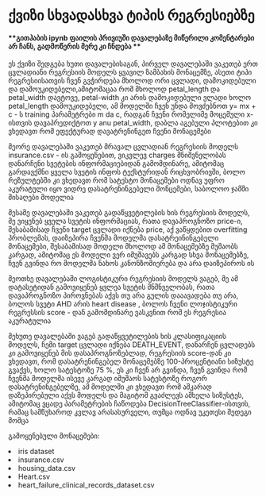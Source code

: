 <h1>ქვიზი სხვადასხვა ტიპის რეგრესიებზე</h1>
<h4> **გითჰაბის ipynb ფაილის პრივიუში დავალებაზე მიწერილი კომენტარები არ ჩანს, გადმოწერის მერე კი ჩნდება **</h4>
<p>
  ეს ქვიზი შედგება ხუთი დავალებისაგან, პირველ დავალებაში ვაკეთებ ერთ ცვლადიანი რეგრესიის მოდელს ყვავილ ზამბახის მონაცემზე, ასეთი ტიპი რეგრესიისათვის ჩვენ გვჭირდება მხოლოდ ორი ცვლადი,
  დამოკიდებული და დამოუკიდებელი,ამიტომაცაა რომ მხოლოდ petal_length და petal_width დავტოვე, petal-width კი არის დამოკიდებული ვლადი ხოლო petal_length დამოუკიდებელი, ამ მოდელში ჩვენ უნდა მოვძებნოთ y= mx +   c - ს training პარამეტრები m da c, რადგან ჩვენი რომელიმე მოცემული x-ისთვის დავაპრედიქტოთ y anu petal_width, დაბლა აგებული პლოტებით კი ვხედავთ რომ ეფექტურად დავატრენინგეთ ჩვენი მონაცემები
</p>

<p>
  მეორე დავალებაში ვაკეთებ მრავალ ცვლადიან რეგრესიის მოდელს insurance.csv - ის გამოყენებით, ვიკვლევ charges მნიშვნელობას დანარჩენი სვეტების ინფორმაციებიდან გამომდინარე, ამიტომაც გარდავქმნი ყველა სვეტის ინფოს ტექსტურიდან რიცხვობრივში, ბოლო რეზულტებში კი ვხედავთ რომ სატესტო მონაცემები ოდნავ უფრო აკურატული იყო ვიდრე დასატრენინგებელი მონცემები, საბოლოო ჯამში მისაღები მოდელია
</p>
 

 <p>
   მესამე დავალებაში ვაკეთებ გადაწყვეტილების ხის რეგრესიის მოდელს, მე ვიყენებ ყველა სვეტის ინფორმაციას, რათა დავაპროგნოზო price-ი, შესაბამისად ჩვენი target ცვლადი იქნება price, აქ ვაწყდებით overfitting პრობლემას, დაიზეპირა ჩვენმა მოდელმა დასატრეინინგებელი მონაცემები, შესაბამისად მოდელი მხოლოდ ამ მონაცემებზე მუშაობს კარგად, ამიტომაც ეს მოდელი ვერ იმუშავებს კარგად სხვა მონაცემებზე, ჩვენ გვინდა რო მოდელმა ნახოს კანონზომიერება და არა დაიზეპიროს ის
</p>

<p>
  მეოთხე დავალებაში ლოგისტიკური რეგრესიის მოდელს ვაგებ, მე ამ დატასეტიდან გამოვიყენებ ყვლეა სვეტის მნშნველობას, რათა დავაპროგნოზო პიროვნებას აქვს თუ არა გულის დააავადება თუ არა, ბოლოს სვეტი AHD არის heart disease , ბოლოს ჩვენი ლოჯისტიკური რეგრესსის score - დან გამომდინარე ვასკვნით რომ ეს რეგრესია აკურატულია
</p>

<p>
  მეხუთე დავალებაში ვაგებ გადაწყვეტილების ხის კლასიფიკაციის მოდელს, ჩემი target ცვლადი იქნება DEATH_EVENT, დანარჩენ ცვლადებს კი გამოვიყენებ მის დასაპროგნოზებლად, რეგრესიის score-დან კი ვხედავთ, რომ დასატრენინგებელ მონაცემებზე 100-პროცენტიანი სიზუსტე გვაქვს, ხოლო სატესტოზე 75 %, ეს კი ჩვენ არ გვინდა, ჩვენ გვინდა რომ ჩვენმა მოდელმა ისევე კარგად იმუშაოს სატესტოზე როგორ დასატრენინგებელზე, ამ მოდელში კი ვხედავთ რომ აშკარად დაზეპირებული აქვს მოდელს და მაგიტომ გვაძლევს ამხელა სიზუსტეს, ამიტომაც ვცადე პარამეტრების ჩაწოდება DecisionTreeClassifier-ისთვის, რამაც სამწუხაროდ კვლავ არასასურველი, თუმცა ოდნავ უკეთესი შედეგი მომცა
</p>


<p>გამოყენებული მონაცემები:</p>
<li>iris dataset</li>
<li>insurance.csv</li>
<li>housing_data.csv</li>
<li>Heart.csv</li>
<li>heart_failure_clinical_records_dataset.csv</li>
